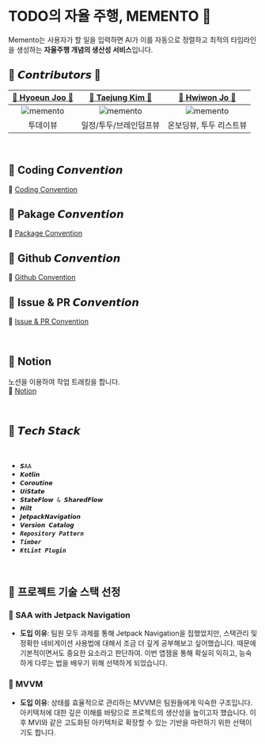 # TODO의 자율 주행, MEMENTO 🚓
Memento는 사용자가 할 일을 입력하면 AI가 이를 자동으로 정렬하고 최적의 타임라인을 생성하는 **자율주행 개념의 생산성 서비스**입니다.
<br>

## 🖤 𝘾𝙤𝙣𝙩𝙧𝙞𝙗𝙪𝙩𝙤𝙧𝙨 🖤


|               **[🐑 Hyoeun Joo 🐑](https://github.com/hyoeunjoo)**               |               **[🐑 Taejung Kim 🐑](https://github.com/imtaejugkim)**               |               **[🐑 Hwiwon Jo 🐑](https://github.com/hwidung)**               |
|:--------------------------------------------------------------------------:|:---------------------------------------------------------------------------:|:---------------------------------------------------------------------------:|
| ![memento](https://avatars.githubusercontent.com/u/137873124?v=4) | ![memento](https://avatars.githubusercontent.com/u/92737123?v=4) | ![memento](https://avatars.githubusercontent.com/u/118262343?v=4) |
|            투데이뷰               |                 일정/투두/브레인덤프뷰                  |       온보딩뷰, 투두 리스트뷰          |

<br>


## 🖤 Coding 𝘾𝙤𝙣𝙫𝙚𝙣𝙩𝙞𝙤𝙣
📕 [Coding Convention](https://testmanzi.notion.site/Coding-Convention-16d67bb5c6cf81099420ca94b1625e1a?pvs=74)
## 🖤 Pakage 𝘾𝙤𝙣𝙫𝙚𝙣𝙩𝙞𝙤𝙣
📗 [Package Convention](https://testmanzi.notion.site/Package-Convention-16d67bb5c6cf81babac8e5b4da312915)
## 🖤 Github 𝘾𝙤𝙣𝙫𝙚𝙣𝙩𝙞𝙤𝙣
📘 [Github Convention](https://testmanzi.notion.site/Git-Convention-16d67bb5c6cf81c999c8d3cebdc27036?pvs=74)
## 🖤 Issue & PR 𝘾𝙤𝙣𝙫𝙚𝙣𝙩𝙞𝙤𝙣
📙 [Issue & PR Convention](https://testmanzi.notion.site/Issue-PR-Convention-16d67bb5c6cf818fa89ce10e16e22026?pvs=74)

<br>

## 🖤 Notion
노션을 이용하여 작업 트래킹을 합니다.
<br>
🔖 [Notion](https://testmanzi.notion.site/17067bb5c6cf802ca751f655918642ae)

<br>

## 🖤 𝙏𝙚𝙘𝙝 𝙎𝙩𝙖𝙘𝙠


<br>

+ `𝙎AA`
+ `𝙆𝙤𝙩𝙡𝙞𝙣`
+ `𝘾𝙤𝙧𝙤𝙪𝙩𝙞𝙣𝙚`
+ `𝙐𝙞𝙎𝙩𝙖𝙩𝙚`
+ `𝙎𝙩𝙖𝙩𝙚𝙁𝙡𝙤𝙬 & 𝙎𝙝𝙖𝙧𝙚𝙙𝙁𝙡𝙤𝙬`
+ `𝙃𝙞𝙡𝙩`
+ `𝙅𝙚𝙩𝙥𝙖𝙘𝙠𝙉𝙖𝙫𝙞𝙜𝙖𝙩𝙞𝙤𝙣`
+ `𝙑𝙚𝙧𝙨𝙞𝙤𝙣 𝘾𝙖𝙩𝙖𝙡𝙤𝙜`
+ ***`Repository Pattern`***
+ ***`Timber`***
+ ***`KtLint Plugin`***

<br>

## 🖤 프로젝트 기술 스택 선정

### 🔨 SAA with Jetpack Navigation
- **도입 이유**: 팀원 모두 과제를 통해 Jetpack Navigation을 접했었지만, 스택관리 및 정확한 네비게이션 사용법에 대해서 조금 더 깊게 공부해보고 싶어했습니다. 때문에 기본적이면서도 중요한 요소라고 판단하여. 이번 앱잼을 통해 확실히 익히고, 능숙하게 다루는 법을 배우기 위해 선택하게 되었습니다.

### 🔨 MVVM
- **도입 이유**: 상태를 효율적으로 관리하는 MVVM은 팀원들에게 익숙한 구조입니다. 아키텍처에 대한 깊은 이해를 바탕으로 프로젝트의 생산성을 높이고자 했습니다. 이후 MVI와 같은 고도화된 아키텍처로 확장할 수 있는 기반을 마련하기 위한 선택이기도 합니다.
